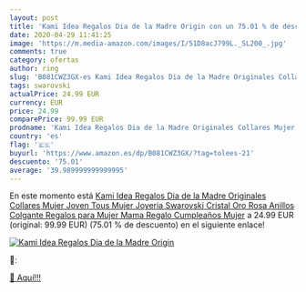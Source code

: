 ```yaml
---
layout: post
title: 'Kami Idea Regalos Dia de la Madre Origin con un 75.01 % de descuento'
date: 2020-04-29 11:41:25
image: 'https://m.media-amazon.com/images/I/51D8acJ799L._SL200_.jpg'
comments: true
category: ofertas
author: ring
slug: 'B081CWZ3GX-es Kami Idea Regalos Dia de la Madre Originales Collares...'
tags: swarovski
actualPrice: 24.99 EUR
currency: EUR
price: 24.99
comparePrice: 99.99 EUR
prodname: 'Kami Idea Regalos Dia de la Madre Originales Collares Mujer Joven Tous Mujer Joyeria Swarovski Cristal Oro Rosa Anillos Colgante Regalos para Mujer Mama Regalo Cumpleaños Mujer'
country: 'es'
flag: '🇪🇸'
buyurl: 'https://www.amazon.es/dp/B081CWZ3GX/?tag=tolees-21'
descuento: '75.01'
average: '39.989999999999995'
---
```


En este momento está [Kami Idea Regalos Dia de la Madre Originales Collares Mujer Joven Tous Mujer Joyeria Swarovski Cristal Oro Rosa Anillos Colgante Regalos para Mujer Mama Regalo Cumpleaños Mujer](https://www.amazon.es/dp/B081CWZ3GX/?tag=tolees-21) a 24.99 EUR (original: 99.99 EUR) (75.01 %  de descuento) en el siguiente enlace!

[![Kami Idea Regalos Dia de la Madre Origin](https://m.media-amazon.com/images/I/51D8acJ799L._SL200_.jpg)](https://www.amazon.es/dp/B081CWZ3GX/?tag=tolees-21)

🔎:


[🛒 Aquí!!!](https://www.amazon.es/dp/B081CWZ3GX/?tag=tolees-21)
